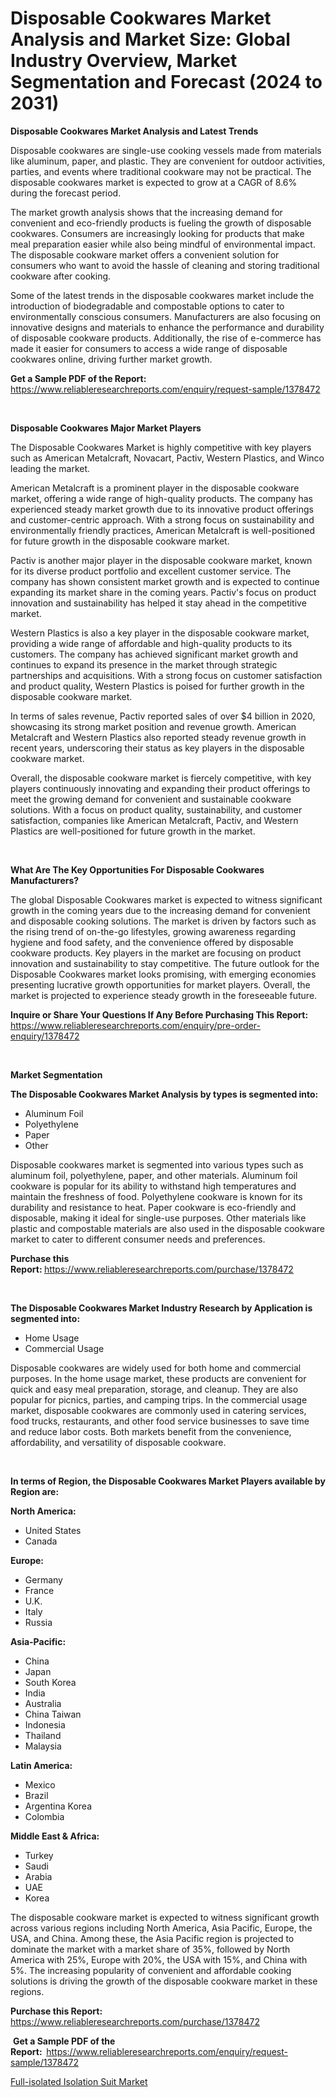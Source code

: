 <p><h1>Disposable Cookwares Market Analysis and Market Size: Global Industry Overview, Market Segmentation and Forecast (2024 to 2031)</h1></p><p><strong>Disposable Cookwares Market Analysis and Latest Trends</strong></p>
<p><p>Disposable cookwares are single-use cooking vessels made from materials like aluminum, paper, and plastic. They are convenient for outdoor activities, parties, and events where traditional cookware may not be practical. The disposable cookwares market is expected to grow at a CAGR of 8.6% during the forecast period. </p><p>The market growth analysis shows that the increasing demand for convenient and eco-friendly products is fueling the growth of disposable cookwares. Consumers are increasingly looking for products that make meal preparation easier while also being mindful of environmental impact. The disposable cookware market offers a convenient solution for consumers who want to avoid the hassle of cleaning and storing traditional cookware after cooking.</p><p>Some of the latest trends in the disposable cookwares market include the introduction of biodegradable and compostable options to cater to environmentally conscious consumers. Manufacturers are also focusing on innovative designs and materials to enhance the performance and durability of disposable cookware products. Additionally, the rise of e-commerce has made it easier for consumers to access a wide range of disposable cookwares online, driving further market growth.</p></p>
<p><strong>Get a Sample PDF of the Report:&nbsp;</strong> <a href="https://www.reliableresearchreports.com/enquiry/request-sample/1378472">https://www.reliableresearchreports.com/enquiry/request-sample/1378472</a></p>
<p>&nbsp;</p>
<p><strong>Disposable Cookwares Major Market Players</strong></p>
<p><p>The Disposable Cookwares Market is highly competitive with key players such as American Metalcraft, Novacart, Pactiv, Western Plastics, and Winco leading the market.</p><p>American Metalcraft is a prominent player in the disposable cookware market, offering a wide range of high-quality products. The company has experienced steady market growth due to its innovative product offerings and customer-centric approach. With a strong focus on sustainability and environmentally friendly practices, American Metalcraft is well-positioned for future growth in the disposable cookware market.</p><p>Pactiv is another major player in the disposable cookware market, known for its diverse product portfolio and excellent customer service. The company has shown consistent market growth and is expected to continue expanding its market share in the coming years. Pactiv's focus on product innovation and sustainability has helped it stay ahead in the competitive market.</p><p>Western Plastics is also a key player in the disposable cookware market, providing a wide range of affordable and high-quality products to its customers. The company has achieved significant market growth and continues to expand its presence in the market through strategic partnerships and acquisitions. With a strong focus on customer satisfaction and product quality, Western Plastics is poised for further growth in the disposable cookware market.</p><p>In terms of sales revenue, Pactiv reported sales of over $4 billion in 2020, showcasing its strong market position and revenue growth. American Metalcraft and Western Plastics also reported steady revenue growth in recent years, underscoring their status as key players in the disposable cookware market.</p><p>Overall, the disposable cookware market is fiercely competitive, with key players continuously innovating and expanding their product offerings to meet the growing demand for convenient and sustainable cookware solutions. With a focus on product quality, sustainability, and customer satisfaction, companies like American Metalcraft, Pactiv, and Western Plastics are well-positioned for future growth in the market.</p></p>
<p>&nbsp;</p>
<p><strong>What Are The Key Opportunities For Disposable Cookwares Manufacturers?</strong></p>
<p><p>The global Disposable Cookwares market is expected to witness significant growth in the coming years due to the increasing demand for convenient and disposable cooking solutions. The market is driven by factors such as the rising trend of on-the-go lifestyles, growing awareness regarding hygiene and food safety, and the convenience offered by disposable cookware products. Key players in the market are focusing on product innovation and sustainability to stay competitive. The future outlook for the Disposable Cookwares market looks promising, with emerging economies presenting lucrative growth opportunities for market players. Overall, the market is projected to experience steady growth in the foreseeable future.</p></p>
<p><strong>Inquire or Share Your Questions If Any Before Purchasing This Report:</strong> <a href="https://www.reliableresearchreports.com/enquiry/pre-order-enquiry/1378472">https://www.reliableresearchreports.com/enquiry/pre-order-enquiry/1378472</a></p>
<p>&nbsp;</p>
<p><strong>Market Segmentation</strong></p>
<p><strong>The Disposable Cookwares Market Analysis by types is segmented into:</strong></p>
<p><ul><li>Aluminum Foil</li><li>Polyethylene</li><li>Paper</li><li>Other</li></ul></p>
<p><p>Disposable cookwares market is segmented into various types such as aluminum foil, polyethylene, paper, and other materials. Aluminum foil cookware is popular for its ability to withstand high temperatures and maintain the freshness of food. Polyethylene cookware is known for its durability and resistance to heat. Paper cookware is eco-friendly and disposable, making it ideal for single-use purposes. Other materials like plastic and compostable materials are also used in the disposable cookware market to cater to different consumer needs and preferences.</p></p>
<p><strong>Purchase this Report:&nbsp;</strong><a href="https://www.reliableresearchreports.com/purchase/1378472">https://www.reliableresearchreports.com/purchase/1378472</a></p>
<p>&nbsp;</p>
<p><strong>The Disposable Cookwares Market Industry Research by Application is segmented into:</strong></p>
<p><ul><li>Home Usage</li><li>Commercial Usage</li></ul></p>
<p><p>Disposable cookwares are widely used for both home and commercial purposes. In the home usage market, these products are convenient for quick and easy meal preparation, storage, and cleanup. They are also popular for picnics, parties, and camping trips. In the commercial usage market, disposable cookwares are commonly used in catering services, food trucks, restaurants, and other food service businesses to save time and reduce labor costs. Both markets benefit from the convenience, affordability, and versatility of disposable cookware.</p></p>
<p>&nbsp;</p>
<p><strong>In terms of Region, the Disposable Cookwares Market Players available by Region are:</strong></p>
<p>
    <p> <strong> North America: </strong>
        <ul>
            <li>United States</li>
            <li>Canada</li>
        </ul>
        </p> 
    <p> <strong> Europe: </strong>
        <ul>
            <li>Germany</li>
            <li>France</li>
            <li>U.K.</li>
            <li>Italy</li>
            <li>Russia</li>
        </ul>
        </p> 
    <p> <strong> Asia-Pacific: </strong>
        <ul>
            <li>China</li>
            <li>Japan</li>
            <li>South Korea</li>
            <li>India</li>
            <li>Australia</li>
            <li>China Taiwan</li>
            <li>Indonesia</li>
            <li>Thailand</li>
            <li>Malaysia</li>
        </ul>
        </p> 
    <p> <strong> Latin America: </strong>
        <ul>
            <li>Mexico</li>
            <li>Brazil</li>
            <li>Argentina Korea</li>
            <li>Colombia</li>
        </ul>
        </p> 
    <p> <strong> Middle East & Africa: </strong>
        <ul>
            <li>Turkey</li>
            <li>Saudi</li>
            <li>Arabia</li>
            <li>UAE</li>
            <li>Korea</li>
        </ul>
    </p>
    </p>
<p><p>The disposable cookware market is expected to witness significant growth across various regions including North America, Asia Pacific, Europe, the USA, and China. Among these, the Asia Pacific region is projected to dominate the market with a market share of 35%, followed by North America with 25%, Europe with 20%, the USA with 15%, and China with 5%. The increasing popularity of convenient and affordable cooking solutions is driving the growth of the disposable cookware market in these regions.</p></p>
<p><strong>Purchase this Report: </strong><a href="https://www.reliableresearchreports.com/purchase/1378472">https://www.reliableresearchreports.com/purchase/1378472</a></p>
<p>&nbsp;<strong>Get a Sample PDF of the Report:&nbsp;&nbsp;</strong><a href="https://www.reliableresearchreports.com/enquiry/request-sample/1378472">https://www.reliableresearchreports.com/enquiry/request-sample/1378472</a></p>
<p><strong></strong></p>
<p><p><a href="https://github.com/edytherolanlouisejk1miz0wig/Market-Research-Report-List-1/blob/main/full-isolated-isolation-suit-market.md">Full-isolated Isolation Suit Market</a></p></p>